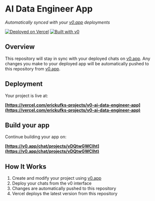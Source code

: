 # AI Data Engineer App

*Automatically synced with your [v0.app](https://v0.app) deployments*

[![Deployed on Vercel](https://img.shields.io/badge/Deployed%20on-Vercel-black?style=for-the-badge&logo=vercel)](https://vercel.com/erickufks-projects/v0-ai-data-engineer-app)
[![Built with v0](https://img.shields.io/badge/Built%20with-v0.app-black?style=for-the-badge)](https://v0.app/chat/projects/vDQtwGWCIht)

## Overview

This repository will stay in sync with your deployed chats on [v0.app](https://v0.app).
Any changes you make to your deployed app will be automatically pushed to this repository from [v0.app](https://v0.app).

## Deployment

Your project is live at:

**[https://vercel.com/erickufks-projects/v0-ai-data-engineer-app](https://vercel.com/erickufks-projects/v0-ai-data-engineer-app)**

## Build your app

Continue building your app on:

**[https://v0.app/chat/projects/vDQtwGWCIht](https://v0.app/chat/projects/vDQtwGWCIht)**

## How It Works

1. Create and modify your project using [v0.app](https://v0.app)
2. Deploy your chats from the v0 interface
3. Changes are automatically pushed to this repository
4. Vercel deploys the latest version from this repository